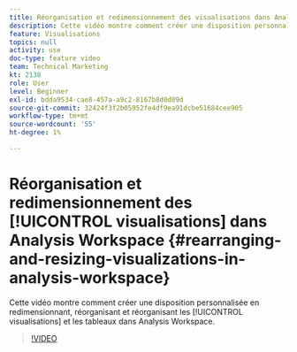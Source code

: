 ```yaml
---
title: Réorganisation et redimensionnement des visualisations dans Analysis Workspace
description: Cette vidéo montre comment créer une disposition personnalisée en redimensionnant, en réorganisant et en réorganisant les visualisations et les tableaux dans Analysis Workspace.
feature: Visualisations
topics: null
activity: use
doc-type: feature video
team: Technical Marketing
kt: 2138
role: User
level: Beginner
exl-id: bdda9534-cae8-457a-a9c2-8167b8d0d09d
source-git-commit: 32424f3f2b05952fe4df9ea91dcbe51684cee905
workflow-type: tm+mt
source-wordcount: '55'
ht-degree: 1%

---
```


# Réorganisation et redimensionnement des [!UICONTROL visualisations] dans Analysis Workspace {#rearranging-and-resizing-visualizations-in-analysis-workspace}

Cette vidéo montre comment créer une disposition personnalisée en redimensionnant, réorganisant et réorganisant les [!UICONTROL visualisations] et les tableaux dans Analysis Workspace.

>[!VIDEO](https://video.tv.adobe.com/v/24707/?quality=12)
